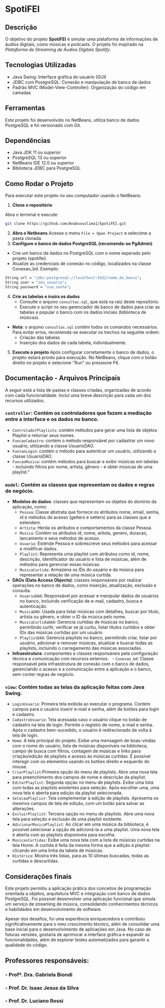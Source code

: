 # SpotiFEI
## Descrição
O objetivo do projeto **SpotiFEI** é simular uma plataforma de informações de áudios digitais, como músicas e podcasts. O projeto foi inspirado na *Plataforma de Streaming de Áudios Digitais Spotify*. 

## Tecnologias Utilizadas
- Java Swing: Interface gráfica do usuário (GUI)
- JDBC com PostgreSQL: Conexão e manipulação de banco de dados
- Padrão MVC (Model-View-Controller): Organização do código em camadas

## Ferramentas
Este projeto foi desenvolvido no NetBeans, utiliza banco de dados PostgreSQL e foi versionado com Git.

## Dependências
- Java JDK 11 ou superior
- PostgreSQL 13 ou superior
- NetBeans IDE 12.0 ou superior
- Biblioteca JDBC para PostgreSQL

## Como Rodar o Projeto
Para executar este projeto no seu computador usando o NetBeans:
1. **Clone o repositório**

  Abra o terminal e execute:

```bash
git clone https://github.com/Anabsouslima1/SpotiFEI.git
```

2. **Abra o Netbeans**
  Acesse o menu `File > Open Project` e selecione a pasta clonada.
3. **Configure o banco de dados PostgreSQL (recomenda-se PgAdmin)**
  - Crie um banco de dados no PostgreSQL com o nome esperado pelo projeto (spotifei)
  - Atualize as credenciais de conexão no código, localizados na classe Conexao_bd. Exemplo:
   ```bash
String url = "jdbc:postgresql://localhost:5432/nome_do_banco";
   String user = "seu_usuario";
   String password = "sua_senha";
```
4. **Crie as tabelas e insira os dados**
   - Consulte o arquivo `consultas.sql`, que está na raiz deste repositório.
    - Execute o script no seu gerenciador de banco de dados para criar as tabelas e popular o banco com os dados iniciais (biblioteca de músicas).
  - **Nota**: o arquivo `consultas.sql` contém todos os comandos necessários. Para evitar erros, recomenda-se executar os trechos na seguinte ordem: 
    - Criação das tabelas 
    - Inserção dos dados de cada tabela, individualmente.
5. **Execute o projeto**
   Após configurar corretamente o banco de dados, o projeto estará pronto para execução. No NetBeans, clique com o botão direito no projeto e selecione "Run" ou pressione F6. 

## Documentação - Arquivos Principais
A seguir está a lista de pastas e classes criadas, organizadas de acordo com cada funcionalidade. Incluí uma breve descrição para cada um dos recursos utilizados.

### **`controller`**: Contém os controladores que fazem a mediação entre a interface e os dados no banco.
  - `ControladorPlaylists`: contém métodos para gerar uma lista de objetos Playlist e retornar seus nomes.
  - `FuncaoCadastro`: contém o método responsável por cadastrar um novo usuário, utilizando a classe UsuarioDAO.
  - `FuncaoLogin`: contém o método para autenticar um usuário, utilizando a classe UsuarioDAO.
  - `FuncaoMusica`: contém métodos para buscar e exibir músicas em tabelas - incluindo filtros por nome, artista, gênero - e obter músicas de uma playlist."

### **`model`**: Contém as classes que representam os dados e regras de negócio.
  - **Modelos de dados**: classes que representam os objetos do domínio da aplicação, como:   
    - `Pessoa`: Classe abstrata que fornece os atributos nome, email, senha, id e métodos de acesso (getters e setters) para as classes que a estendem.
    - `Artista`: Herda os atributos e comportamentos da classe Pessoa.
    - `Musica`: Contém os atributos id, nome, artista, genero, duracao, lancamento e seus métodos de acesso.
    - `Usuario`: Estende Pessoa e sobrescreve seus métodos para acessar e modificar dados.
    - `Playlist`: Representa uma playlist com atributos como id, nome, descrição, identificador do usuário e lista de músicas, além de métodos para gerenciar essas músicas.
    - `MusicaCurtida`: Armazena os IDs do usuário e da música para representar a relação de uma música curtida.
  - **DAOs (Data Access Objects)**: classes responsáveis por realizar operações no banco de dados, como inserção, atualização, exclusão e consulta.
    - `UsuarioDAO`: Responsável por acessar e manipular dados de usuários no banco, incluindo verificação de e-mail, cadastro, busca e autenticação.
    - `MusicaDAO`: Usada para listar músicas com detalhes, buscar por título, artista ou gênero, e obter o ID da música pelo nome.
    - `MusicaCurtidaDAO`: Gerencia curtidas de músicas no banco, permitindo curtir, verificar se já curtiu, listar títulos curtidos e obter IDs das músicas curtidas por um usuário.
    - `PlaylistDAO`: Gerencia playlists no banco, permitindo criar, listar por usuário, adicionar e remover músicas, atualizar e buscar todas as playlists, incluindo o carregamento das músicas associadas.
  - **Infraestrutura**: componentes e classes responsáveis pela configuração técnica e comunicação com recursos externos.
    - `Conexao_bd`: Classe responsável pela infraestrutura de conexão com o banco de dados, gerenciando o acesso e a comunicação entre a aplicação e o banco, sem conter regras de negócio.

### **`view`**: Contém todas as telas da aplicação feitas com Java Swing.

  - `LoginUsuario`: Primeira tela exibida ao executar o programa. Contém campos para o usuário inserir e-mail e senha, além de botões para login e cadastro.
  - `CadastroUsuario`: Tela acessada caso o usuário clique no botão de cadastro na tela de login. Permite o registro de nome, e-mail e senha. Após o cadastro bem-sucedido, o usuário é redirecionado de volta à tela de login.
  - `Home`: A tela principal do projeto. Exibe uma mensagem de boas-vindas com o nome do usuário, lista de músicas disponíveis na biblioteca, campo de busca com filtros, contagem de músicas e links para criação/edição de playlists e acesso às músicas curtidas. É possível interagir com os elementos usando os botões direito e esquerdo do mouse.
  - `CriarPlaylist`:Primeira opção do menu de playlists. Abre uma nova tela para preenchimento dos campos de nome e descrição da playlist.
  - `EditarPlaylist`: Segunda opção no menu de playlists. Exibe uma lista com todas as playlists existentes para seleção. Após escolher uma, uma nova tela é aberta para edição da playlist selecionada.
  - `SelecaoPlaylist`: Tela complementar à edição de playlists. Apresenta os mesmos campos de tela de edição, com um botão para salvar as alterações.
  - `ExcluirPlaylist`: Terceira opção no menu de playlists. Abre uma nova tela para seleção e exclusão de uma playlist existente. 
  - `AdicionarMusicaPlaylist`: Ao clicar em uma música da biblioteca, é possível selecionar a opção de adicioná-la a uma playlist. Uma nova tela é aberta com as playlists disponíveis para escolha.
  - `MusicasCurtidas`: Exibe uma nova tela com a lista de músicas curtidas na tela Home. A curtida é feita da mesma forma que a adição à playlist: clicando em uma linha da tabela de músicas.
  - `Histórico`: Mostra três listas, para as 10 últimas buscadas, todas as curtidas e descurtidas.

## Considerações finais
Este projeto permitiu a aplicação prática dos conceitos de programação orientada a objetos, arquitetura MVC e integração com banco de dados PostgreSQL. Foi possível desenvolver uma aplicação funcional que simula um serviço de streaming de música, consolidando conhecimentos técnicos e habilidades em desenvolvimento de software.

Apesar dos desafios, foi uma experiência enriquecedora e contribuiu significativamente para o meu crescimento técnico, além de consolidar uma base inicial para o desenvolvimento de aplicações em Java. No caso de futuras versões, gostaria de aprimorar a interface gráfica e expandir as funcionalidades, além de explorar testes automatizados para garantir a qualidade do código.

## Professores responsáveis: 
### - Profª. Dra. Gabriela Biondi
### - Prof. Dr. Isaac Jesus da Silva 
### - Prof. Dr. Luciano Rossi
